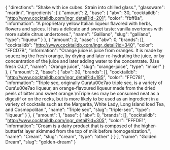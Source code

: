 {
    "directions": "Shake with ice cubes. Strain into chilled glass.",
    "glassware": "martini",
    "ingredients": [
        {
            "amount": 2,
            "base": {
                "abv": 30,
                "cocktaildb": "http://www.cocktaildb.com/ingr_detail?id=201",
                "color": "fbff8a",
                "information": "A proprietary yellow Italian liqueur flavored with herbs, flowers and spices.  It has a delicate and sweet taste: vanilla overtones with more subtle citrus undertones.",
                "name": "Galliano",
                "slug": "galliano",
                "type": "liqueur"
            }
        },
        {
            "amount": 2,
            "base": {
                "abv": 0,
                "brands": [],
                "cocktaildb": "http://www.cocktaildb.com/ingr_detail?id=340",
                "color": "FFCD7B",
                "information": "Orange juice is juice from oranges. It is made by squeezing the fresh orange, by drying and later re-hydrating the juice, or by concentration of the juice and later adding water to the concentrate. (Use fresh OJ.)",
                "name": "Orange juice",
                "slug": "orange-juice",
                "type": "mixer"
            }
        },
        {
            "amount": 2,
            "base": {
                "abv": 30,
                "brands": [],
                "cocktaildb": "http://www.cocktaildb.com/ingr_detail?id=185",
                "color": "FFC781",
                "information": "Triple sec, originally Cura\u00e7ao triple sec, is a variety of Cura\u00e7ao liqueur, an orange-flavoured liqueur made from the dried peels of bitter and sweet orange.\nTriple sec may be consumed neat as a digestif or on the rocks, but is more likely to be used as an ingredient in a variety of cocktails such as the Margarita, White Lady, Long Island Iced Tea, and Cosmopolitan.",
                "name": "Triple sec",
                "slug": "triple-sec",
                "type": "liqueur"
            }
        },
        {
            "amount": 1,
            "base": {
                "abv": 0,
                "brands": [],
                "cocktaildb": "http://www.cocktaildb.com/ingr_detail?id=305",
                "color": "FFFDE1",
                "information": "Cream is a dairy product that is composed of the higher-butterfat layer skimmed from the top of milk before homogenization.",
                "name": "Cream",
                "slug": "cream",
                "type": "other"
            }
        }
    ],
    "name": "Golden Dream",
    "slug": "golden-dream"
}